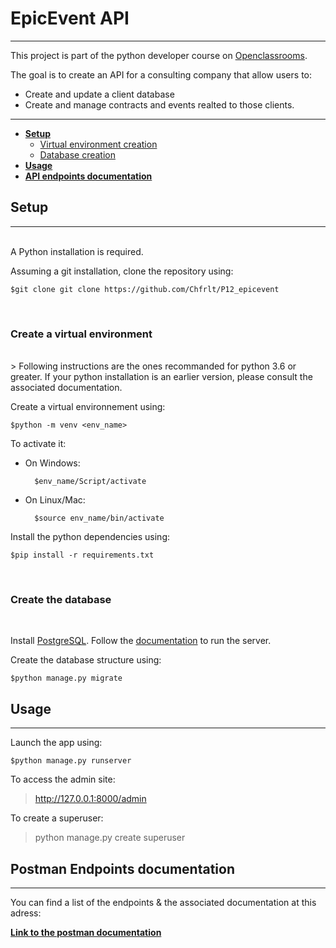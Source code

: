 # EpicEvent API

***
This project is part of the python developer course on [Openclassrooms](http:/openclassrooms.com).

The goal is to create an API for a consulting company that allow users to:

- Create and update a client database
- Create and manage contracts and events realted to those clients.



***

* **[Setup](#Setup)**
  * [Virtual environment creation](#Create-a-virtual-environment)
  * [Database creation](#Create-the-database)
* **[Usage](#Usage)**
* **[API endpoints documentation](#Postman-Endpoints-documentation)**


## **Setup**

***

</br>
A Python installation is required.

Assuming a git installation, clone the repository using:

    $git clone git clone https://github.com/Chfrlt/P12_epicevent

</br>

### **Create a virtual environment**

</br>
> Following instructions are the ones recommanded for python 3.6 or greater. If your python installation is an earlier version, please consult the associated documentation.

Create a virtual environnement using:

    $python -m venv <env_name>

To activate it:

* On Windows:

        $env_name/Script/activate

* On Linux/Mac:

        $source env_name/bin/activate

Install the python dependencies using:

    $pip install -r requirements.txt

</br>

### **Create the database**

</br>

Install [PostgreSQL](https://www.postgresql.org/download).
Follow the [documentation](https://www.postgresql.org/) to run the server.

Create the database structure using:

    $python manage.py migrate    

## **Usage**

***

Launch the app using:

    $python manage.py runserver

To access the admin site:

> http://127.0.0.1:8000/admin

To create a superuser:
> python manage.py create superuser

## **Postman Endpoints documentation**

***

You can find a list of the endpoints & the associated documentation at this adress:

**[Link to the postman documentation](https://documenter.getpostman.com/view/23276936/2s8ZDU547U)**
